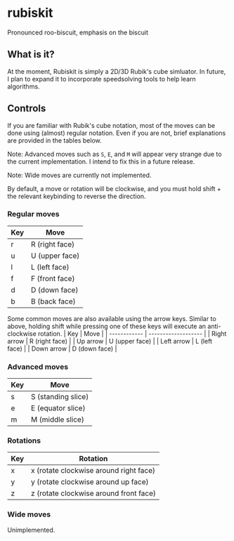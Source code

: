 # rubiskit

Pronounced roo-biscuit, emphasis on the biscuit

## What is it?

At the moment, Rubiskit is simply a 2D/3D Rubik's cube simluator. In future, I plan to expand it to incorporate speedsolving tools to help learn algorithms.

## Controls

If you are familiar with Rubik's cube notation, most of the moves can be done using (almost) regular notation. Even if you are not, brief explanations are provided in the tables below.

Note: Advanced moves such as `S`, `E`, and `M` will appear very strange due to the current implementation. I intend to fix this in a future release.

Note: Wide moves are currently not implemented.

By default, a move or rotation will be clockwise, and you must hold shift + the relevant keybinding to reverse the direction.

### Regular moves
| Key    | Move                |
| ------ | --------------------|
| r      | R (right face)      |
| u      | U (upper face)      |
| l      | L (left face)       |
| f      | F (front face)      |
| d      | D (down face)       |
| b      | B (back face)       |

Some common moves are also available using the arrow keys. Similar to above, holding shift while pressing one of these keys will execute an anti-clockwise rotation.
| Key          | Move                |
| ------------ | ------------------- |
| Right arrow  | R (right face)      |
| Up arrow     | U (upper face)      |
| Left arrow   | L (left face)       |
| Down arrow   | D (down face)       |


### Advanced moves
| Key    | Move                |
| ------ | --------------------|
| s      | S (standing slice)  |
| e      | E (equator slice)   |
| m      | M (middle slice)    |


### Rotations
| Key    | Rotation                                  |
| ------ | ----------------------------------------- |
| x      | x (rotate clockwise around right face)    |
| y      | y (rotate clockwise around up face)       |
| z      | z (rotate clockwise around front face)    |


### Wide moves
Unimplemented.


